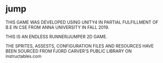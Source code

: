 # jump

THIS GAME WAS DEVELOPED USING UNITY4 IN PARTIAL FULFILLMENT OF B.E IN CSE FROM ANNA UNIVERSITY IN FALL 2019.

THIS IS AN ENDLESS RUNNER/JUMPER 2D GAME.

THE SPRITES, ASSESTS, CONFIGURATION FILES AND RESOURCES HAVE BEEN SOURCED FROM FJORD CARVER'S PUBLIC LIBRARY ON instructables.com

